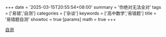 +++
date = '2025-03-15T20:55:54+08:00'
summary = '你绝对无法全对'
tags = ['易错','自测']
categories = ['杂谈']
keywords = ['高中数学','易错题']
title = '易错题自测'
showtoc = true
[params]
    math = true
+++

<a href="/exam/">自测</a>
